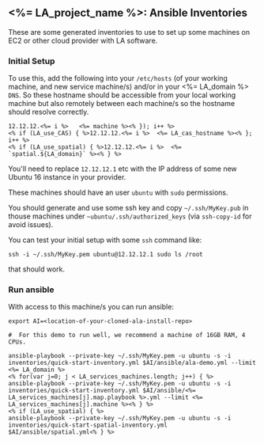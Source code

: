 ## <%= LA_project_name %>: Ansible Inventories

These are some generated inventories to use to set up some machines on EC2 or other cloud provider with LA software.

### Initial Setup

To use this, add the following into your `/etc/hosts` (of your working machine, and new service machine/s) and/or in your <%= LA_domain %> `DNS`. So these hostname should be accessible from your local working machine but also remotely between each machine/s so the hostname should resolve correctly.

```<% let i=12; LA_machines.forEach(machine => { %>
12.12.12.<%= i %>   <%= machine %><% }); i++ %>
<% if (LA_use_CAS) { %>12.12.12.<%= i %>  <%= LA_cas_hostname %><% }; i++ %>
<% if (LA_use_spatial) { %>12.12.12.<%= i %>  <%= `spatial.${LA_domain}` %><% } %>
```

You'll need to replace `12.12.12.1` etc with the IP address of some new Ubuntu 16 instance in your provider.

These machines should have an user `ubuntu` with `sudo` permissions.

You should generate and use some ssh key and copy `~/.ssh/MyKey.pub` in thouse machines under `~ubuntu/.ssh/authorized_keys` (via `ssh-copy-id` for avoid issues).

You can test your initial setup with some `ssh` command like:
```
ssh -i ~/.ssh/MyKey.pem ubuntu@12.12.12.1 sudo ls /root
```
that should work.

### Run ansible

With access to this machine/s you can run ansible:

```
export AI=<location-of-your-cloned-ala-install-repo>

#  For this demo to run well, we recommend a machine of 16GB RAM, 4 CPUs.

ansible-playbook --private-key ~/.ssh/MyKey.pem -u ubuntu -s -i inventories/quick-start-inventory.yml $AI/ansible/ala-demo.yml --limit <%= LA_domain %>
<% for(var j=0; j < LA_services_machines.length; j++) { %>
ansible-playbook --private-key ~/.ssh/MyKey.pem -u ubuntu -s -i inventories/quick-start-inventory.yml $AI/ansible/<%= LA_services_machines[j].map.playbook %>.yml --limit <%= LA_services_machines[j].machine %><% } %>
<% if (LA_use_spatial) { %>
ansible-playbook --private-key ~/.ssh/MyKey.pem -u ubuntu -s -i inventories/quick-start-spatial-inventory.yml $AI/ansible/spatial.yml<% } %>
```
